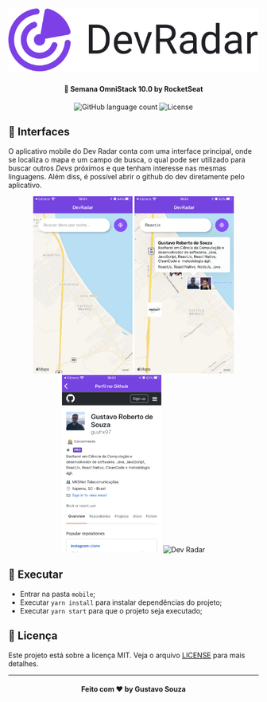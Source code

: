 <h1 align="center">
    <img alt="Dev Radar" src="../.github/logo.svg" />
</h1>

<h4 align="center">
  🚀 Semana OmniStack 10.0 by RocketSeat
</h4>

<p align="center">
  <img alt="GitHub language count" src="https://img.shields.io/github/languages/count/guuhx97/dev-radar">
  <img alt="License" src="https://img.shields.io/badge/license-MIT-brightgreen">
</p>

## 📱 Interfaces
O aplicativo mobile do Dev Radar conta com uma interface principal, onde se localiza o mapa e um campo de busca, o qual pode ser utilizado para buscar outros *Devs* próximos e que tenham interesse nas mesmas linguagens. Além diss, é possível abrir o github do dev diretamente pelo aplicativo.


<div align="center">
    <img alt="Dev Radar" src="../.github/mobile-home01.png" width="200px" height="355.5px"/>
    <img alt="Dev Radar" src="../.github/mobile-home02.png" width="200px" />
    <img alt="Dev Radar" src="../.github/mobile-github.png" width="200px" />
    <img alt="Dev Radar" src="../.github/mobile-devradar.gif" width="200px" height="355.5px" />
</div>

## 🔄 Executar
- Entrar na pasta `mobile`;
 - Executar `yarn install` para instalar dependências do projeto;
 - Executar `yarn start` para que o projeto seja executado;

 ## 📝 Licença
Este projeto está sobre a licença MIT. Veja o arquivo [LICENSE](../LICENSE.md) para mais detalhes.


---
<h4 align="center">
  Feito com ❤️ by Gustavo Souza
</h4>
